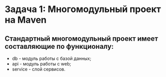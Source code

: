 # Задача 1: Многомодульный проект на Maven

## Стандартный многомодульный проект имеет составляющие по функционалу:

* db - модуль работы с базой данных;
* api - модуль работы с web;
* service - слой сервисов.